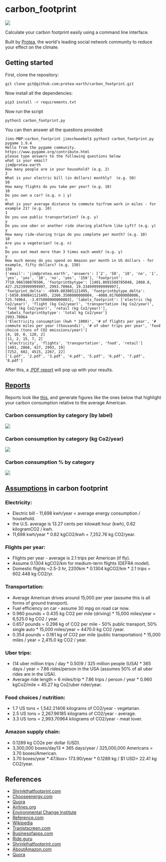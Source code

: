 # carbon_footprint
![](https://github.com/protea-earth/carbon_footprint/blob/master/assets/logo.png)

Calculate your carbon footprint easily using a command line interface. 

Built by [Protea](http://protea.earth), the world's leading social network community to reduce your effect on the climate.

## Getting started

First, clone the repository:

```
git clone git@github.com:protea-earth/carbon_footprint.git
```

Now install all the dependencies:

```
pip3 install -r requirements.txt 
```

Now run the script 

```
python3 carbon_footprint.py
```

You can then answer all the questions provided:

```
Jims-MBP:carbon_footprint jimschwoebel$ python3 carbon_footprint.py
pygame 1.9.4
Hello from the pygame community. https://www.pygame.org/contribute.html
please type answers to the following questions below
what is your email? 
jim@protea.earth
How many people are in your household? (e.g. 2) 
2
What is your electric bill (in dollars) monthly?  (e.g. 50) 
50
How many flights do you take per year? (e.g. 10) 
10
Do you own a car? (e.g. n | y) 
n
What is your average distance to commute to/from work in miles - for example 21? (e.g. 10) 
1
Do you use public transportation? (e.g. y)
y
Do you use uber or another ride sharing platform like Lyft? (e.g. y) 
y
How many ride-sharing trips do you complete per month? (e.g. 10) 
10
Are you a vegetarian? (e.g. n) 
n
Do you eat meat more than 3 times each week? (e.g. y) 
y
How much money do you spend on Amazon per month in US dollars - for example, fifty dollars? (e.g. 150) 
150
{'email': 'jim@protea.earth', 'answers': ['2', '50', '10', 'no', '1', 'yes', 'yes', '10', 'no', 'yes', '150'], 'footprint': 7710.966198878506, 'footprintbytype': [1401.8691588785048, 2868.8, 427.25239999999997, 2993.70964, 19.334999999999997], 'footprint_delta': -6949.883801121495, 'footprintbytype_delta': [-5850.890841121495, 2266.3500000000004, -4088.0176000000006, 725.74964, -3.075000000000003], 'labels_footprint': ['electric (kg Co2/year)', 'flight (kg Co2/year)', 'transportation (kg Co2/year)', 'food (kg Co2/year)', 'retail (kg Co2/year)'], 'labels_footprintbytype': 'total kg Co2/year'}
2993.70964
['Electricity consumption (kwh * 1000)', '# of flights per year', '# commute miles per year (thousands)', '# of uber trips per year', 'food choice (tons of CO2 emissions/year)']
[4, 10, 0, 120, 2]
[11, 2, 15, 7, 2]
['electricity', 'flights', 'transportation', 'food', 'retail']
[1401, 2868, 427, 2993, 19]
[7252, 602, 4515, 2267, 22]
['1.pdf', '2.pdf', '3.pdf', '4.pdf', '5.pdf', '6.pdf', '7.pdf', '8.pdf']
```

After this, a [.PDF report](https://github.com/protea-earth/carbon_footprint/blob/master/footprint_report.pdf) will pop up with your results.

## [Reports](https://github.com/protea-earth/carbon_footprint/blob/master/footprint_report.pdf)

Reports look like [this](https://github.com/protea-earth/carbon_footprint/blob/master/footprint_report.pdf), and generate figures like the ones below that highlight your carbon consumption relative to the average American. 

### Carbon consumption by category (by label)
![](https://github.com/protea-earth/carbon_footprint/blob/master/assets/bar.png)
### Carbon consumption by category (kg Co2/year)
![](https://github.com/protea-earth/carbon_footprint/blob/master/assets/bar_2.png)
### Carbon consumption % by category 
![](https://github.com/protea-earth/carbon_footprint/blob/master/assets/pi.png)

## [Assumptions](https://github.com/protea-earth/carbon_footprint/blob/master/assets/7.pdf) in carbon footprint 
### Electricity:
- Electric bill - 11,698 kwh/year = average energy consumption / household.
- the U.S. average is 13.27 cents per kilowatt hour (kwh), 0.62 kilogramCO2 / kwh.
- 11,698 kwh/year * 0.62 kgCO2/kwh = 7,252.76 kg CO2/year.
### Flights per year:
- Flights per year - average is 2.1 trips per American (if fly).
- Assume 0.1304 kgCO2/km for medium-term flights (DEFRA model).
- Domestic flights ~2.5-3 hr, 2200km * 0.1304 kgCO2/km * 2.1 trips = 602.448 kg CO2/yr.
### Transportation:
- Average American drives around 15,000 per year (assume this is all forms of ground transport).
- Fuel efficiency on car - assume 30 mpg on road car now.
- 0.960 pounds = 0.435 kg CO2 per mile (driving) * 15,000 miles/year = 6,525.0 kg CO2 / year. 
- 0.657 pounds = 0.298 kg of CO2 per mile - 50% public transport, 50% single auto * 15,000 miles/year = 4470.0 kg CO2 /year.
- 0.354 pounds = 0.161 kg of CO2 per mile (public transportation) * 15,000 miles / year = 2,415.0 kg CO2 / year.
### Uber trips:
- (14 uber million trips / day * 0.50)9 / 325 million people (USA) * 365 days / year = 7.86 rides/person in the USA (assumes 50% of all uber rides are in the USA).
- Average ride length = 6 miles/trip * 7.86 trips / person / year * 0.960 kgCo2/mile = 45.27 kg Co2/uber rider/year.
### Food choices / nutrition:
- 1.7 US tons = 1,542.21406 kilograms of CO2/year - vegetarian.
- 2.5 US tons = 2,267.96185 kilograms of CO2/year - average.
- 3.3 US tons = 2,993.70964 kilograms of CO2/year - meat lover.
### Amazon supply chain:
- 0.1289 kg CO2e per dollar (USD).
- 3,300,000 boxes/day13 * 365 days/year / 325,000,000 Americans = 3.70 boxes/American.
- 3.70 boxes/year * $47 / box = ~$173.90/year * 0.1289 kg / $1 USD= 22.41 kg CO2/year.

## References
- [Shrinkthatfootprint.com](http://shrinkthatfootprint.com/average-household-electricity-consumption)
- [Chooseenergy.com](https://www.chooseenergy.com/electricity-rates-by-state/)
- [Quora](https://www.quora.com/How-much-CO2-is-produced-per-KWH-of-electricity)
- [Airlines.org](http://airlines.org/wp-content/uploads/2016/04/2016Survey.pdf)
- [Environmental Change Institute](https://www.eci.ox.ac.uk/research/energy/downloads/jardine09-carboninflights.pdf)
- [Reference.com](https://www.reference.com/vehicles/average-mileage-put-car-year-5c8f88fa02be73c8)
- [Wikipedia](https://en.wikipedia.org/wiki/Corporate_average_fuel_economy)
- [Tranistscreen.com](http://blog.transitscreen.com/how-public-transit-can-and-must-help-reduce-carbon-pollution)
- [Businesofapps.com](https://www.businessofapps.com/data/uber-statistics/)
- [Ride.guru](https://ride.guru/lounge/p/what-is-the-average-trip-distance-for-an-uber-or-lyft-ride)
- [Shrinkthatfootprint.com](http://shrinkthatfootprint.com/food-carbon-footprint-diet)
- [AboutAmazon.com](https://sustainability.aboutamazon.com/carbon-footprint)
- [Quora](https://www.quora.com/How-many-boxes-does-Amazon-ship-every-day)
